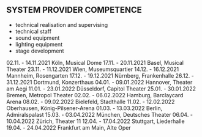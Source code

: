 ## SYSTEM PROVIDER COMPETENCE

+ technical realisation and supervising
+ technical staff
+ sound equipment
+ lighting equipment
+ stage development

02.11. - 14.11.2021 Köln, Musical Dome
17.11. - 20.11.2021 Basel, Musical Theater
23.11. - 11.12.2021 Wien, Museumsquartier
14.12. - 16.12.2021 Mannheim, Rosengarten
17.12. - 19.12.2021 Nürnberg, Frankenhalle
26.12. - 31.12.2021 Dortmund, Konzerthaus
04.01. - 09.01.2022 Hannover, Theater am Aegi
11.01. - 23.01.2022 Düsseldorf, Capitol Theater
25.01. - 30.01.2022 Bremen, Metropol Theater
02.02. - 06.02.2022 Hamburg, Barclaycard Arena
08.02. - 09.02.2022 Bielefeld, Stadthalle
11.02. - 12.02.2022 Oberhausen, König-Pilsener-Arena
01.03. - 13.03.2022 Berlin, Admiralspalast
15.03. - 03.04.2022 München, Deutsches Theater
06.04. - 10.04.2022 Zürich, Theater 11
12.04. - 17.04.2022 Stuttgart, Liederhalle
19.04. - 24.04.2022 Frankfurt am Main, Alte Oper
